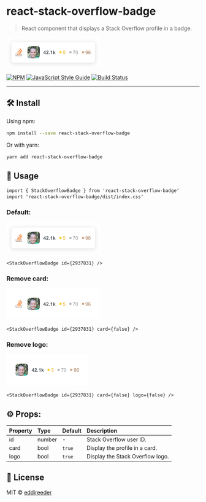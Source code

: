 # react-stack-overflow-badge

> React component that displays a Stack Overflow profile in a badge.

<img src="https://github.com/eddireeder/react-stack-overflow-badge/blob/main/example/demo/1.png?raw=true" height="80">

[![NPM](https://img.shields.io/npm/v/react-stack-overflow-badge.svg)](https://www.npmjs.com/package/react-stack-overflow-badge) [![JavaScript Style Guide](https://img.shields.io/badge/code_style-standard-brightgreen.svg)](https://standardjs.com) [![Build Status](https://travis-ci.org/eddireeder/react-stack-overflow-badge.svg?branch=main)](https://travis-ci.org/eddireeder/react-stack-overflow-badge)


---

## 🛠 Install

Using npm:

```bash
npm install --save react-stack-overflow-badge
```

Or with yarn:

```bash
yarn add react-stack-overflow-badge
```

## 🚀 Usage

```tsx
import { StackOverflowBadge } from 'react-stack-overflow-badge'
import 'react-stack-overflow-badge/dist/index.css'
```

### Default:

<img src="https://github.com/eddireeder/react-stack-overflow-badge/blob/main/example/demo/1.png?raw=true" height="80">

```tsx
<StackOverflowBadge id={2937831} />
```

### Remove card:

<img src="https://github.com/eddireeder/react-stack-overflow-badge/blob/main/example/demo/2.png?raw=true" height="80">

```tsx
<StackOverflowBadge id={2937831} card={false} />
```

### Remove logo:

<img src="https://github.com/eddireeder/react-stack-overflow-badge/blob/main/example/demo/3.png?raw=true" height="80">

```tsx
<StackOverflowBadge id={2937831} card={false} logo={false} />
```

## ⚙️ Props:

| Property | Type   | Default | Description                      |
| :------- | :----- | :------ | :------------------------------- |
| id       | number | -       | Stack Overflow user ID.          |
| card     | bool   | `true`  | Display the profile in a card.   |
| logo     | bool   | `true`  | Display the Stack Overflow logo. |

## 📜 License

MIT © [eddireeder](https://github.com/eddireeder)
